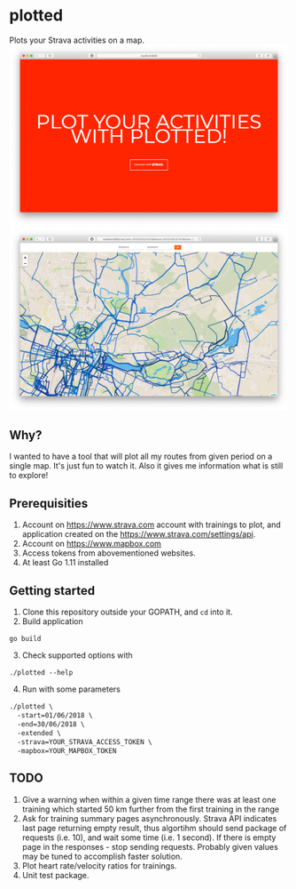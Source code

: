 # plotted
Plots your Strava activities on a map.
![welcome](welcome_screen.png)
![map](map.png)

## Why?
I wanted to have a tool that will plot all my routes from given period on a single map. It's just fun to watch it. Also it gives me information what is still to explore! 

## Prerequisities
1. Account on https://www.strava.com account with trainings to plot, and application created on the https://www.strava.com/settings/api.
2. Account on https://www.mapbox.com
3. Access tokens from abovementioned websites.
4. At least Go 1.11 installed

## Getting started
1. Clone this repository outside your GOPATH, and `cd` into it.
2. Build application
```
go build
```
3. Check supported options with
```
./plotted --help
```
4. Run with some parameters
```
./plotted \
  -start=01/06/2018 \
  -end=30/06/2018 \
  -extended \
  -strava=YOUR_STRAVA_ACCESS_TOKEN \
  -mapbox=YOUR_MAPBOX_TOKEN
```

## TODO

1. Give a warning when within a given time range there was at least one training which started 50 km further from the first training in the range
2. Ask for training summary pages asynchronously. Strava API indicates last page returning empty result, thus algortihm should send package of requests (i.e. 10), and wait some time (i.e. 1 second). If there is empty page in the responses - stop sending requests. Probably given values may be tuned to accomplish faster solution.
3. Plot heart rate/velocity ratios for trainings.
4. Unit test package.